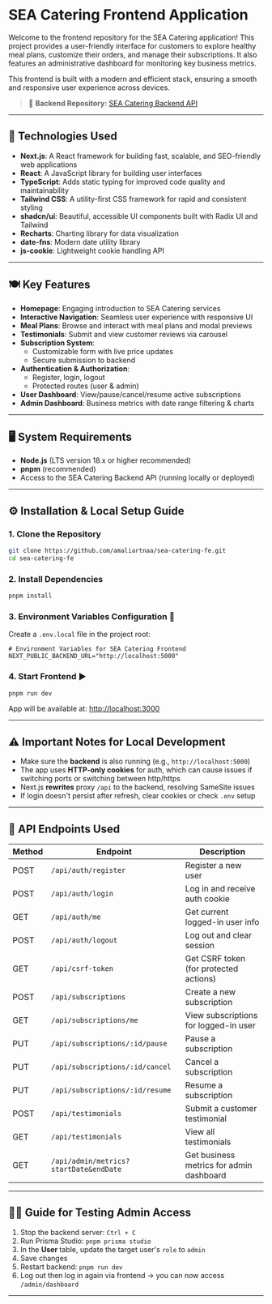 # SEA Catering Frontend Application

Welcome to the frontend repository for the SEA Catering application! This project provides a user-friendly interface for customers to explore healthy meal plans, customize their orders, and manage their subscriptions. It also features an administrative dashboard for monitoring key business metrics.

This frontend is built with a modern and efficient stack, ensuring a smooth and responsive user experience across devices.

> 🔗 **Backend Repository:** [SEA Catering Backend API](https://github.com/amaliartnaa/sea-catering-be)

---

## 🚀 Technologies Used

- **Next.js**: A React framework for building fast, scalable, and SEO-friendly web applications
- **React**: A JavaScript library for building user interfaces
- **TypeScript**: Adds static typing for improved code quality and maintainability
- **Tailwind CSS**: A utility-first CSS framework for rapid and consistent styling
- **shadcn/ui**: Beautiful, accessible UI components built with Radix UI and Tailwind
- **Recharts**: Charting library for data visualization
- **date-fns**: Modern date utility library
- **js-cookie**: Lightweight cookie handling API

---

## 🍽️ Key Features

- **Homepage**: Engaging introduction to SEA Catering services
- **Interactive Navigation**: Seamless user experience with responsive UI
- **Meal Plans**: Browse and interact with meal plans and modal previews
- **Testimonials**: Submit and view customer reviews via carousel
- **Subscription System**:
  - Customizable form with live price updates
  - Secure submission to backend
- **Authentication & Authorization**:
  - Register, login, logout
  - Protected routes (user & admin)
- **User Dashboard**: View/pause/cancel/resume active subscriptions
- **Admin Dashboard**: Business metrics with date range filtering & charts

---

## 🖥️ System Requirements

- **Node.js** (LTS version 18.x or higher recommended)
- **pnpm** (recommended)
- Access to the SEA Catering Backend API (running locally or deployed)

---

## ⚙️ Installation & Local Setup Guide

### 1. Clone the Repository

```bash
git clone https://github.com/amaliartnaa/sea-catering-fe.git
cd sea-catering-fe
```

### 2. Install Dependencies

```bash
pnpm install
```

### 3. Environment Variables Configuration 🔐

Create a `.env.local` file in the project root:

```env
# Environment Variables for SEA Catering Frontend
NEXT_PUBLIC_BACKEND_URL="http://localhost:5000"
```

### 4. Start Frontend ▶️

```bash
pnpm run dev
```

App will be available at: [http://localhost:3000](http://localhost:3000)

---

## ⚠️ Important Notes for Local Development

- Make sure the **backend** is also running (e.g., `http://localhost:5000`)
- The app uses **HTTP-only cookies** for auth, which can cause issues if switching ports or switching between http/https
- Next.js **rewrites** proxy `/api` to the backend, resolving SameSite issues
- If login doesn't persist after refresh, clear cookies or check `.env` setup

---

## 🔗 API Endpoints Used

| Method | Endpoint                               | Description                              |
| ------ | -------------------------------------- | ---------------------------------------- |
| POST   | `/api/auth/register`                   | Register a new user                      |
| POST   | `/api/auth/login`                      | Log in and receive auth cookie           |
| GET    | `/api/auth/me`                         | Get current logged-in user info          |
| POST   | `/api/auth/logout`                     | Log out and clear session                |
| GET    | `/api/csrf-token`                      | Get CSRF token (for protected actions)   |
| POST   | `/api/subscriptions`                   | Create a new subscription                |
| GET    | `/api/subscriptions/me`                | View subscriptions for logged-in user    |
| PUT    | `/api/subscriptions/:id/pause`         | Pause a subscription                     |
| PUT    | `/api/subscriptions/:id/cancel`        | Cancel a subscription                    |
| PUT    | `/api/subscriptions/:id/resume`        | Resume a subscription                    |
| POST   | `/api/testimonials`                    | Submit a customer testimonial            |
| GET    | `/api/testimonials`                    | View all testimonials                    |
| GET    | `/api/admin/metrics?startDate&endDate` | Get business metrics for admin dashboard |

---

## 🧑‍💻 Guide for Testing Admin Access

1. Stop the backend server: `Ctrl + C`
2. Run Prisma Studio: `pnpm prisma studio`
3. In the **User** table, update the target user's `role` to `admin`
4. Save changes
5. Restart backend: `pnpm run dev`
6. Log out then log in again via frontend → you can now access `/admin/dashboard`

---
